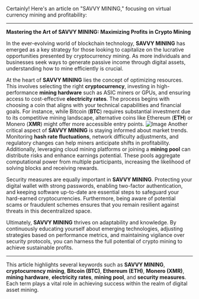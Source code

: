 Certainly! Here's an article on "SAVVY MINING," focusing on virtual currency mining and profitability:

---

**Mastering the Art of SAVVY MINING: Maximizing Profits in Crypto Mining**

In the ever-evolving world of blockchain technology, **SAVVY MINING** has emerged as a key strategy for those looking to capitalize on the lucrative opportunities presented by cryptocurrency mining. As more individuals and businesses seek ways to generate passive income through digital assets, understanding how to mine efficiently is crucial.

At the heart of **SAVVY MINING** lies the concept of optimizing resources. This involves selecting the right **cryptocurrency**, investing in high-performance **mining hardware** such as ASIC miners or GPUs, and ensuring access to cost-effective **electricity rates**. The process begins with choosing a coin that aligns with your technical capabilities and financial goals. For instance, while Bitcoin (**BTC**) requires substantial investment due to its competitive mining landscape, alternative coins like Ethereum (**ETH**) or Monero (**XMR**) might offer more accessible entry points.
 ![Image](https://github.com/user-attachments/assets/b6e7b7a2-655e-4d44-8baa-20c566a3cb65)
Another critical aspect of **SAVVY MINING** is staying informed about market trends. Monitoring **hash rate fluctuations**, network difficulty adjustments, and regulatory changes can help miners anticipate shifts in profitability. Additionally, leveraging cloud mining platforms or joining a **mining pool** can distribute risks and enhance earnings potential. These pools aggregate computational power from multiple participants, increasing the likelihood of solving blocks and receiving rewards.

Security measures are equally important in **SAVVY MINING**. Protecting your digital wallet with strong passwords, enabling two-factor authentication, and keeping software up-to-date are essential steps to safeguard your hard-earned cryptocurrencies. Furthermore, being aware of potential scams or fraudulent schemes ensures that you remain resilient against threats in this decentralized space.

Ultimately, **SAVVY MINING** thrives on adaptability and knowledge. By continuously educating yourself about emerging technologies, adjusting strategies based on performance metrics, and maintaining vigilance over security protocols, you can harness the full potential of crypto mining to achieve sustainable profits.

---

This article highlights several keywords such as **SAVVY MINING**, **cryptocurrency mining**, **Bitcoin (BTC)**, **Ethereum (ETH)**, **Monero (XMR)**, **mining hardware**, **electricity rates**, **mining pool**, and **security measures**. Each term plays a vital role in achieving success within the realm of digital asset mining.